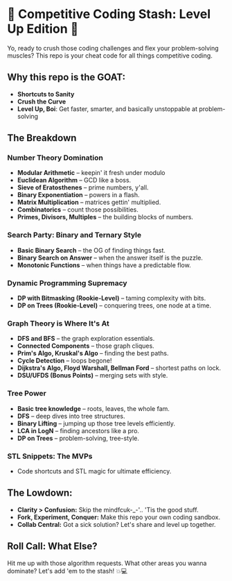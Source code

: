 # 🧠 Competitive Coding Stash: Level Up Edition 🧠

Yo, ready to crush those coding challenges and flex your problem-solving muscles? This repo is your cheat code for all things competitive coding.

## Why this repo is the GOAT:
- **Shortcuts to Sanity**
- **Crush the Curve**
- **Level Up, Boi**: Get faster, smarter, and basically unstoppable at problem-solving

## The Breakdown
### Number Theory Domination
- **Modular Arithmetic** – keepin' it fresh under modulo
- **Euclidean Algorithm** – GCD like a boss.
- **Sieve of Eratosthenes** – prime numbers, y'all.
- **Binary Exponentiation** – powers in a flash.
- **Matrix Multiplication** – matrices gettin' multiplied.
- **Combinatorics** – count those possibilities.
- **Primes, Divisors, Multiples** – the building blocks of numbers.

### Search Party: Binary and Ternary Style
- **Basic Binary Search** – the OG of finding things fast.
- **Binary Search on Answer** – when the answer itself is the puzzle.
- **Monotonic Functions** – when things have a predictable flow.

### Dynamic Programming Supremacy
- **DP with Bitmasking (Rookie-Level)** – taming complexity with bits.
- **DP on Trees (Rookie-Level)** – conquering trees, one node at a time.

### Graph Theory is Where It's At
- **DFS and BFS** – the graph exploration essentials.
- **Connected Components** – those graph cliques.
- **Prim's Algo, Kruskal's Algo** – finding the best paths.
- **Cycle Detection** – loops begone!
- **Dijkstra's Algo, Floyd Warshall, Bellman Ford** – shortest paths on lock.
- **DSU/UFDS (Bonus Points)** – merging sets with style.

### Tree Power
- **Basic tree knowledge** – roots, leaves, the whole fam.
- **DFS** – deep dives into tree structures.
- **Binary Lifting** – jumping up those tree levels efficiently.
- **LCA in LogN** – finding ancestors like a pro.
- **DP on Trees** – problem-solving, tree-style.

### STL Snippets: The MVPs
- Code shortcuts and STL magic for ultimate efficiency.

## The Lowdown:
- **Clarity > Confusion:** Skip the mindfcuk-_-'.. 'Tis the good stuff.
- **Fork, Experiment, Conquer:** Make this repo your own coding sandbox.
- **Collab Central:** Got a sick solution? Let's share and level up together.

## Roll Call: What Else?
Hit me up with those algorithm requests. What other areas you wanna dominate? Let's add 'em to the stash! 💥💻
